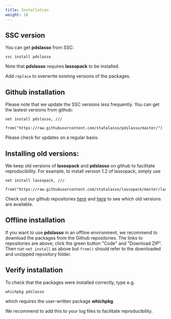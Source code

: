 ```yaml
---
title: Installation
weight: 18
---
```


## SSC version

You can get **pdslasso** from SSC:
	
	ssc install pdslasso

Note that **pdslasso** requires **lassopack** to be installed. 

Add `replace` to overwrite existing versions of the packages. 
	
## Github installation

Please note that we update the SSC versions less frequently. You can get the lastest versions from github:  
	
	net install pdslasso, ///
		from("https://raw.githubusercontent.com/statalasso/pdslasso/master/") 

Please check for updates on a regular basis.

## Installing old versions:

We keep old versions of **lassopack** and **pdslasso** on github to 
facilitate reproducibility.
For example, to install version 1.2 of lassopack, simply use

	net install lassopack, ///
		from("https://raw.githubusercontent.com/statalasso/lassopack/master/lassopack_v12")

Check out our github repositories [here](https://github.com/statalasso/lassopack) and [here](https://github.com/statalasso/pdslasso)
to see which old versions are available.

## Offline installation

If you want to use **pdslasso** in an offline environment, 
we recommend to download the packages from the Github repositories. The links to 
repositories are above; click the green button "Code" 
and "Download ZIP". Then run `net install` as above but `from()`
should refer to the downloaded and unzipped repository folder. 

## Verify installation

To check that the packages were installed correctly, 
type e.g.
	
	whichpkg pdslasso

which requires the user-written package **whichpkg**. 

We recommend to add this to your log files to facilitate reproducibility.